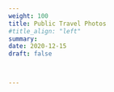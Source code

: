 ```yaml
---
weight: 100
title: Public Travel Photos
#title_align: "left"
summary:
date: 2020-12-15
draft: false



---
```




